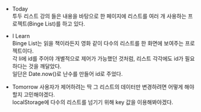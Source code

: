 - Today<br>
  투두 리스트 강의 들은 내용을 바탕으로 한 페이지에 리스트를
  여러 개 사용하는 프로젝트(Binge List)를 하고 있다.

- I Learn<br>
  Binge List는 읽을 책이라든지 영화 같이 다수의 리스트를 한 화면에 보여주는 프로젝트이다.<br>
  각 li에 id를 주어야 개별적으로 제어가 가능했던 것처럼, 리스트 각각에도 id가 필요하다는 것을 깨달았다.<br>
  일단은 Date.now()로 난수를 만들어 id로 주었다.

- Tomorrow
  사용자가 제어하려는 딱 그 리스트의 데이터만 변경하려면 어떻게 해야할지 고민해야겠다.<br>
  localStorage에 다수의 리스트를 넘기기 위해 key 값을 이용해봐야겠다.
